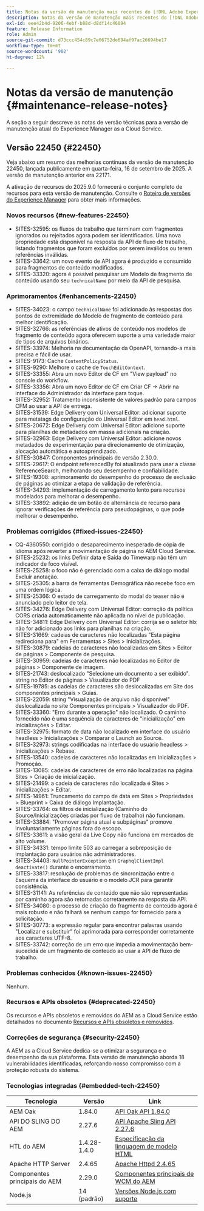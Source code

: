 ```yaml
---
title: Notas da versão de manutenção mais recentes do [!DNL Adobe Experience Manager] as a Cloud Service.
description: Notas da versão de manutenção mais recentes do [!DNL Adobe Experience Manager] as a Cloud Service.
exl-id: eee42b4d-9206-4ebf-b88d-d8df14c46094
feature: Release Information
role: Admin
source-git-commit: d73ccc454c89c7e06752de694af97ac26694be17
workflow-type: tm+mt
source-wordcount: '902'
ht-degree: 12%

---
```



# Notas da versão de manutenção {#maintenance-release-notes}

A seção a seguir descreve as notas de versão técnicas para a versão de manutenção atual do Experience Manager as a Cloud Service.

## Versão 22450 {#22450}

Veja abaixo um resumo das melhorias contínuas da versão de manutenção 22450, lançada publicamente em quarta-feira, 16 de setembro de 2025. A versão de manutenção anterior era 22171.

A ativação de recursos do 2025.9.0 fornecerá o conjunto completo de recursos para esta versão de manutenção. Consulte o [Roteiro de versões do Experience Manager](https://experienceleague.adobe.com/en/docs/experience-manager-release-information/aem-release-updates/update-releases-roadmap) para obter mais informações.

### Novos recursos {#new-features-22450}

* SITES-32595: os fluxos de trabalho que terminam com fragmentos ignorados ou rejeitados agora podem ser identificados. Uma nova propriedade está disponível na resposta da API de fluxo de trabalho, listando fragmentos que foram excluídos por serem inválidos ou terem referências inválidas.
* SITES-33642: um novo evento de API agora é produzido e consumido para fragmentos de conteúdo modificados.
* SITES-33320: agora é possível pesquisar um Modelo de fragmento de conteúdo usando seu `technicalName` por meio da API de pesquisa.

### Aprimoramentos {#enhancements-22450}

* SITES-34023: o campo `technicalName` foi adicionado às respostas dos pontos de extremidade do Modelo de fragmento de conteúdo para melhor identificação.
* SITES-32766: as referências de ativos de conteúdo nos modelos de fragmento de conteúdo agora oferecem suporte a uma variedade maior de tipos de arquivos binários.
* SITES-33974: Melhoria na documentação da OpenAPI, tornando-a mais precisa e fácil de usar.
* SITES-9173: Cache `ContentPolicyStatus`.
* SITES-9290: Melhore o cache de `TouchEditContext`.
* SITES-33355: Abra um novo Editor de CF em &quot;View payload&quot; no console do workflow.
* SITES-33356: Abra um novo Editor de CF em Criar CF → Abrir na interface do Administrador da interface para toque.
* SITES-32952: Tratamento inconsistente de valores padrão para campos CFM ao usar a API de entrega.
* SITES-31539: Edge Delivery com Universal Editor: adicionar suporte para metatags de configuração do Universal Editor em `head.html`.
* SITES-20672: Edge Delivery com Universal Editor: adicione suporte para planilhas de metadados em massa adicionais na criação.
* SITES-32963: Edge Delivery com Universal Editor: adicione novos metadados de experimentação para direcionamento de otimização, alocação automática e autoaprendizado.
* SITES-30847: Componentes principais de versão 2.30.0.
* SITES-29617: O endpoint referencedBy foi atualizado para usar a classe ReferenceSearch, melhorando seu desempenho e confiabilidade.
* SITES-19308: aprimoramento do desempenho do processo de exclusão de páginas ao otimizar a etapa de validação de referência.
* SITES-34293: implementação de carregamento lento para recursos modelados para melhorar o desempenho.
* SITES-33892: adição de um botão de alternância de recurso para ignorar verificações de referência para pseudopáginas, o que pode melhorar o desempenho.

### Problemas corrigidos {#fixed-issues-22450}

* CQ-4360550: corrigido o desaparecimento inesperado de cópia de idioma após reverter a movimentação de página no AEM Cloud Service.
* SITES-25232: os links Definir data e Saída do Timewarp não têm um indicador de foco visível.
* SITES-25258: o foco não é gerenciado com a caixa de diálogo modal Excluir anotação.
* SITES-25305: a barra de ferramentas Demográfica não recebe foco em uma ordem lógica.
* SITES-25366: O estado de carregamento do modal do teaser não é anunciado pelo leitor de tela.
* SITES-34276: Edge Delivery com Universal Editor: correção da política CORS criada automaticamente não aplicada no nível de publicação.
* SITES-34811: Edge Delivery com Universal Editor: corrija se o seletor hlx não for adicionado aos links para planilhas na criação.
* SITES-31669: cadeias de caracteres não localizadas &quot;Esta página redireciona para&quot; em Ferramentas > Sites > Inicializações.
* SITES-30879: cadeias de caracteres não localizadas em Sites > Editor de páginas > Componente de pesquisa.
* SITES-30959: cadeias de caracteres não localizadas no Editor de páginas > Componente de imagem.
* SITES-21743: deslocalizado &quot;Selecione um documento a ser exibido&quot;. string no Editor de páginas > Visualizador do PDF
* SITES-19785: as cadeias de caracteres são deslocalizadas em Site dos componentes principais > Guias.
* SITES-22059: string &quot;Visualização de arquivo não disponível&quot; deslocalizada no site Componentes principais > Visualizador do PDF.
* SITES-33360: &quot;Erro durante a operação&quot; não localizado. O caminho fornecido não é uma sequência de caracteres de &quot;inicialização&quot; em Inicializações > Editar.
* SITES-32975: formato de data não localizado em interface do usuário headless > Inicializações > Comparar o Launch ao Source.
* SITES-32973: strings codificadas na interface do usuário headless > Inicializações > Rebase.
* SITES-13540: cadeias de caracteres não localizadas em Inicializações > Promoção.
* SITES-13085: cadeias de caracteres de erro não localizadas na página Sites > Criação de inicialização.
* SITES-21499: a cadeia de caracteres não localizada é Sites > Inicializações > Editar.
* SITES-14961: Truncamento do campo de data em Sites > Propriedades > Blueprint > Caixa de diálogo Implantação.
* SITES-33764: os filtros de inicialização (Caminho do Source/Inicializações criadas por fluxo de trabalho) não funcionam.
* SITES-33884: &quot;Promover página atual e subpáginas&quot; promove involuntariamente páginas fora do escopo.
* SITES-33611: a visão geral da Live Copy não funciona em mercados de alto volume.
* SITES-34331: tempo limite 503 ao carregar a sobreposição de implantação para usuários não administradores.
* SITES-34403: `NullPointerException` em `GraphqlClientImpl deactivate()` durante o encerramento.
* SITES-33817: resolução de problemas de sincronização entre o Esquema da interface do usuário e o modelo JCR para garantir consistência.
* SITES-31141: As referências de conteúdo que não são representadas por caminho agora são retornadas corretamente na resposta da API.
* SITES-34080: o processo de criação do fragmento de conteúdo agora é mais robusto e não falhará se nenhum campo for fornecido para a solicitação.
* SITES-30773: a expressão regular para encontrar palavras usando &quot;Localizar e substituir&quot; foi aprimorada para corresponder corretamente aos caracteres UTF-8.
* SITES-33742: correção de um erro que impedia a movimentação bem-sucedida de um fragmento de conteúdo ao usar a API de fluxo de trabalho.

### Problemas conhecidos {#known-issues-22450}

Nenhum.

### Recursos e APIs obsoletos {#deprecated-22450}

Os recursos e APIs obsoletos e removidos do AEM as a Cloud Service estão detalhados no documento [Recursos e APIs obsoletos e removidos](/help/release-notes/deprecated-removed-features.md).

### Correções de segurança {#security-22450}

A AEM as a Cloud Service dedica-se a otimizar a segurança e o desempenho da sua plataforma. Esta versão de manutenção aborda 18 vulnerabilidades identificadas, reforçando nosso compromisso com a proteção robusta do sistema.

### Tecnologias integradas {#embedded-tech-22450}

| Tecnologia | Versão | Link |
|---|---|---|
| AEM Oak | 1.84.0 | [API Oak API 1.84.0](https://www.javadoc.io/doc/org.apache.jackrabbit/oak-api/1.84/index.html) |
| API DO SLING DO AEM | 2.27.6 | [API Apache Sling API 2.27.6](https://www.javadoc.io/doc/org.apache.sling/org.apache.sling.api/latest/index.html) |
| HTL do AEM | 1.4.28-1.4.0 | [Especificação da linguagem de modelo HTML](https://github.com/adobe/htl-spec) |
| Apache HTTP Server | 2.4.65 | [Apache Httpd 2.4.65](https://apache.googlesource.com/httpd/+/refs/tags/2.4.65/CHANGES) |
| Componentes principais do AEM | 2.29.0 | [Componentes principais de WCM do AEM](https://github.com/adobe/aem-core-wcm-components) |
| Node.js | 14 (padrão) | [Versões Node.js com suporte](https://experienceleague.adobe.com/en/docs/experience-manager-cloud-service/content/implementing/developing/developing-with-front-end-pipelines#node-versions) |
